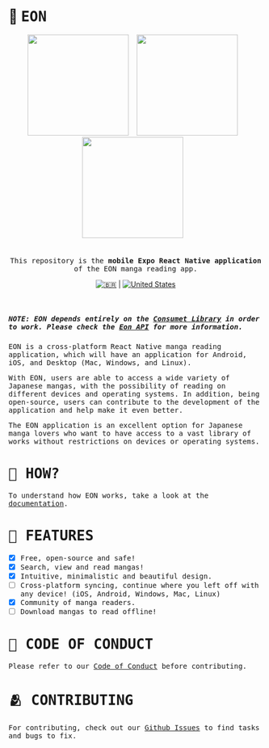 # 📖 <samp>EON</samp>

<div align="center">
<img src="https://github.com/saulojoab/eon/assets/37988252/ffb79b85-60b6-4515-9c8f-3fdb3869b9cb" width="200px" />&nbsp;&nbsp;&nbsp; 
<img src="https://github.com/saulojoab/eon/assets/37988252/ccc13594-d484-48e6-8daa-d803268e1342" width="200px" />&nbsp;&nbsp;&nbsp; 
<img src="https://github.com/saulojoab/eon/assets/37988252/833c0998-de4c-4da3-a87b-c80d57206f76" width="200px" />&nbsp;&nbsp;&nbsp;
</div>

<br/>
<br/>

<div align = "center">

<samp>
  This repository is the <b>mobile Expo React Native application</b> of the EON manga reading app.
</samp>

[![🇧🇷](https://raw.githubusercontent.com/stevenrskelton/flag-icon/master/png/16/country-4x3/br.png "Português")](https://github.com/saulojoab/eon/blob/main/docs/portuguese/README.md) | [![United States](https://raw.githubusercontent.com/stevenrskelton/flag-icon/master/png/16/country-4x3/us.png "United States")](https://github.com/saulojoab/eon/blob/main/README.md)

</div>
<br/>

##### <samp>_NOTE: EON depends entirely on the [Consumet Library](https://github.com/consumet/consumet.ts) in order to work. Please check the [Eon API](https://github.com/saulojoab/eon-server) for more information._</samp>

<samp>EON is a cross-platform React Native manga reading application, which will have an application for Android, iOS, and Desktop (Mac, Windows, and Linux).</samp>

<samp>With EON, users are able to access a wide variety of Japanese mangas, with the possibility of reading on different devices and operating systems. In addition, being open-source, users can contribute to the development of the application and help make it even better.</samp>

<samp>The EON application is an excellent option for Japanese manga lovers who want to have access to a vast library of works without restrictions on devices or operating systems.</samp>

# <samp>🤔 HOW?</samp>

<samp>To understand how EON works, take a look at the [documentation](https://github.com/saulojoab/eon/blob/main/docs/english/HOW_IT_WORKS.md).</samp>

# <samp>🤠 FEATURES</samp>

- [x] <samp>Free, open-source and safe!</samp>
- [x] <samp>Search, view and read mangas!</samp>
- [x] <samp>Intuitive, minimalistic and beautiful design.</samp>
- [ ] <samp>Cross-platform syncing, continue where you left off with any device! (iOS, Android, Windows, Mac, Linux)</samp>
- [x] <samp>Community of manga readers.</samp>
- [ ] <samp>Download mangas to read offline!</samp>

# <samp>🤝 CODE OF CONDUCT</samp>

<samp>Please refer to our [Code of Conduct](https://github.com/saulojoab/eon/blob/main/CODE_OF_CONDUCT.md) before contributing.</samp>

# <samp>🫂 CONTRIBUTING</samp>

<samp>For contributing, check out our [Github Issues](https://github.com/saulojoab/eon/issues) to find tasks and bugs to fix.</samp>
